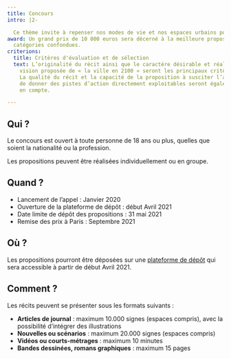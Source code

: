 ```yaml
---
title: Concours
intro: |2-

  Ce thème invite à repenser nos modes de vie et nos espaces urbains pour cette première édition. Quel serait le visage de la ville durable et agréable à vivre de demain ? Quels liens aux territoires et aux espaces ruraux ? Les participants devront proposer un récit montrant en arrière-plan une vision à la fois crédible et originale des villes en 2100. Ils peuvent pour cela s'aider de nos conseils pour réaliser leur projet.
award: Un grand prix de 10 000 euros sera décerné à la meilleure proposition toutes
  catégories confondues.
criterions:
  title: Critères d'évaluation et de sélection
  text: L’originalité du récit ainsi que le caractère désirable et réaliste de la
    vision proposée de « la ville en 2100 » seront les principaux critères de sélection.
    La qualité du récit et la capacité de la proposition à susciter l’adhésion et
    de donner des pistes d’action directement exploitables seront également prises
    en compte.

---
```

## Qui ?

Le concours est ouvert à toute personne de 18 ans ou plus, quelles que soient la nationalité ou la profession.

Les propositions peuvent être réalisées individuellement ou en groupe.

## Quand ?

* Lancement de l’appel : Janvier 2020
* Ouverture de la plateforme de dépôt : début Avril 2021
* Date limite de dépôt des propositions : 31 mai 2021
* Remise des prix à Paris : Septembre 2021

## Où ?

Les propositions pourront être déposées sur une [plateforme de dépôt](https://www.positive-future.org/fr/apply) qui sera accessible à partir de début Avril 2021.

## Comment ?

Les récits peuvent se présenter sous les formats suivants :

* **Articles de journal** : maximum 10.000 signes (espaces compris), avec la possibilité d’intégrer des illustrations
* **Nouvelles ou scénarios** : maximum 20.000 signes (espaces compris)
* **Vidéos ou courts-métrages** : maximum 10 minutes
* **Bandes dessinées, romans graphiques** : maximum 15 pages